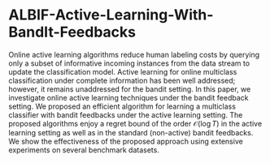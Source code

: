 # ALBIF-Active-Learning-With-BandIt-Feedbacks
Online active learning algorithms reduce human labeling costs by querying only a subset of informative incoming instances from the data stream to update the classification model. Active learning for online multiclass classification under complete information has been well addressed; however, it remains unaddressed for the bandit setting. In this paper, we investigate online active learning techniques under the bandit feedback setting. We proposed an efficient algorithm for learning a  multiclass classifier with bandit feedbacks under the active learning setting. The proposed algorithms enjoy a regret bound of the order $\mathcal{O}(\log{T})$ in the active learning setting as well as in the standard (non-active) bandit feedbacks. We show the effectiveness of the proposed approach using extensive experiments on several benchmark datasets.

